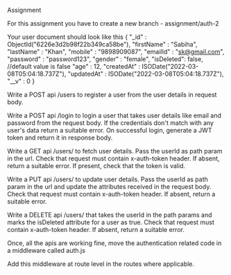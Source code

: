 Assignment


For this assignment you have to create a new branch - assignment/auth-2


Your user document should look like this
 	{
    "_id" : ObjectId("6226e3d2b98f22b349ca58be"),
    "firstName" : "Sabiha",
    "lastName" : "Khan",
    "mobile" : "9898909087",
    "emailId" : "sk@gmail.com",
    "password" : "password123",
    "gender" : "female",
	"isDeleted": false, //default value is false 
    "age" : 12,
    "createdAt" : ISODate("2022-03-08T05:04:18.737Z"),
    "updatedAt" : ISODate("2022-03-08T05:04:18.737Z"),
    "__v" : 0
}


Write a POST api /users to register a user from the user details in request body.


Write a POST api /login to login a user that takes user details like email and password from the request body. If the credentials don't match with any user's data return a 
suitable error. On successful login, generate a JWT token and return it in response body.


Write a GET api /users/ to fetch user details. Pass the userId as path param in the url. Check that request must contain x-auth-token header. If absent, return a suitable 
error. If present, check that the token is valid.

Write a PUT api /users/ to update user details. Pass the userId as path param in the url and update the attributes received in the request body. Check that request must
contain x-auth-token header. If absent, return a suitable error.

Write a DELETE api /users/ that takes the userId in the path params and marks the isDeleted attribute for a user as true. Check that request must contain x-auth-token
header. If absent, return a suitable error.

Once, all the apis are working fine, move the authentication related code in a middleware called auth.js

Add this middleware at route level in the routes where applicable.
